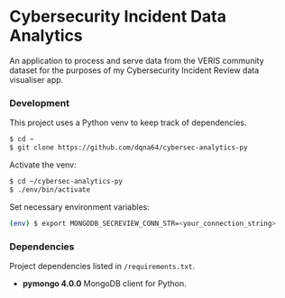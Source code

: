 # Cybersecurity Incident Data Analytics

An application to process and serve data from the VERIS community dataset for the purposes of my Cybersecurity Incident Review data visualiser app.

### Development

This project uses a Python venv to keep track of dependencies.

```bash
$ cd ~
$ git clone https://github.com/dqna64/cybersec-analytics-py
```

Activate the venv:

```bash
$ cd ~/cybersec-analytics-py
$ ./env/bin/activate
```

Set necessary environment variables:

```bash
(env) $ export MONGODB_SECREVIEW_CONN_STR=<your_connection_string>
```

### Dependencies

Project dependencies listed in `/requirements.txt`.

- **pymongo 4.0.0** MongoDB client for Python.